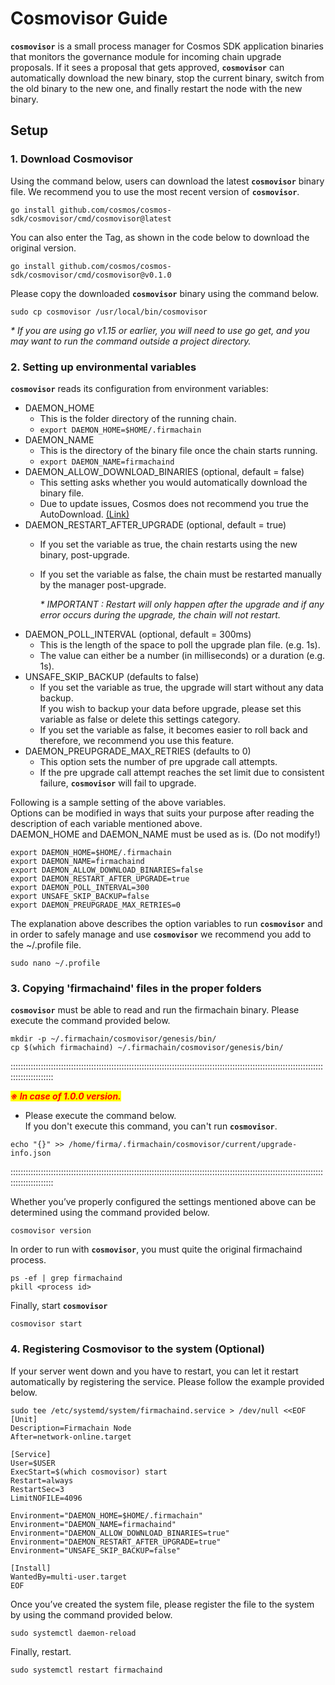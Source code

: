 # Cosmovisor Guide

**`cosmovisor`** is a small process manager for Cosmos SDK application binaries that monitors the governance module for incoming chain upgrade proposals. If it sees a proposal that gets approved, **`cosmovisor`** can automatically download the new binary, stop the current binary, switch from the old binary to the new one, and finally restart the node with the new binary.

## Setup

### **1.** Download Cosmovisor

Using the command below, users can download the latest **`cosmovisor`** binary file. We recommend you to use the most recent version of **`cosmovisor`**.

```
go install github.com/cosmos/cosmos-sdk/cosmovisor/cmd/cosmovisor@latest
```

You can also enter the Tag, as shown in the code below to download the original version.

```
go install github.com/cosmos/cosmos-sdk/cosmovisor/cmd/cosmovisor@v0.1.0
```

Please copy the downloaded **`cosmovisor`** binary using the command below.

```
sudo cp cosmovisor /usr/local/bin/cosmovisor
```

_\* If you are using go v1.15 or earlier, you will need to use go get, and you may want to run the command outside a project directory._

### **2. Setting up environmental variables**

**`cosmovisor`** reads its configuration from environment variables:

* DAEMON\_HOME
  * This is the folder directory of the running chain.
  * `export DAEMON_HOME=$HOME/.firmachain`
* DAEMON\_NAME
  * This is the directory of the binary file once the chain starts running.
  * `export DAEMON_NAME=firmachaind`
* DAEMON\_ALLOW\_DOWNLOAD\_BINARIES (optional, default = false)
  * This setting asks whether you would automatically download the binary file.
  * Due to update issues, Cosmos does not recommend you true the AutoDownload. [(Link)](https://docs.cosmos.network/master/run-node/cosmovisor.html#auto-download)
* DAEMON\_RESTART\_AFTER\_UPGRADE (optional, default = true)
  * If you set the variable as true, the chain restarts using the new binary, post-upgrade.
  *   If you set the variable as false, the chain must be restarted manually by the manager post-upgrade.

      _\* IMPORTANT : Restart will only happen after the upgrade and if any error occurs during the upgrade, the chain will not restart._
* DAEMON\_POLL\_INTERVAL (optional, default = 300ms)
  * This is the length of the space to poll the upgrade plan file. (e.g. 1s).
  * The value can either be a number (in milliseconds) or a duration (e.g. 1s).
* UNSAFE\_SKIP\_BACKUP (defaults to false)
  * If you set the variable as true, the upgrade will start without any data backup.\
    If you wish to backup your data before upgrade, please set this variable as false or delete this settings category.
  * If you set the variable as false, it becomes easier to roll back and therefore, we recommend you use this feature.
* DAEMON\_PREUPGRADE\_MAX\_RETRIES (defaults to 0)
  * This option sets the number of pre upgrade call attempts.
  * If the pre upgrade call attempt reaches the set limit due to consistent failure, **`cosmovisor`** will fail to upgrade.

Following is a sample setting of the above variables.\
Options can be modified in ways that suits your purpose after reading the description of each variable mentioned above.\
DAEMON\_HOME and DAEMON\_NAME must be used as is. (Do not modify!)

```
export DAEMON_HOME=$HOME/.firmachain
export DAEMON_NAME=firmachaind
export DAEMON_ALLOW_DOWNLOAD_BINARIES=false
export DAEMON_RESTART_AFTER_UPGRADE=true
export DAEMON_POLL_INTERVAL=300
export UNSAFE_SKIP_BACKUP=false
export DAEMON_PREUPGRADE_MAX_RETRIES=0
```

The explanation above describes the option variables to run **`cosmovisor`** and in order to safely manage and use **`cosmovisor`** we recommend you add to the \~/.profile file.

```
sudo nano ~/.profile
```

### **3. Copying 'firmachaind' files in the proper folders**

**`cosmovisor`** must be able to read and run the firmachain binary. Please execute the command provided below.

```
mkdir -p ~/.firmachain/cosmovisor/genesis/bin/
cp $(which firmachaind) ~/.firmachain/cosmovisor/genesis/bin/
```



:::::::::::::::::::::::::::::::::::::::::::::::::::::::::::::::::::::::::::::::::::::::::::::::::::::::::::::::::::::::::::::::::::::::::::::

_<mark style="color:red;">**※ In case of 1.0.0 version.**</mark>_

* Please execute the command below.\
  If you don't execute this command, you can't run **`cosmovisor`**.

```
echo "{}" >> /home/firma/.firmachain/cosmovisor/current/upgrade-info.json
```

:::::::::::::::::::::::::::::::::::::::::::::::::::::::::::::::::::::::::::::::::::::::::::::::::::::::::::::::::::::::::::::::::::::::::::::



Whether you’ve properly configured the settings mentioned above can be determined using the command provided below.

```
cosmovisor version
```

In order to run with **`cosmovisor`**, you must quite the original firmachaind process.

```
ps -ef | grep firmachaind
pkill <process id>
```

Finally, start **`cosmovisor`**

```
cosmovisor start
```

### **4.** Registering Cosmovisor to the system (Optional)

If your server went down and you have to restart, you can let it restart automatically by registering the service. Please follow the example provided below.

```
sudo tee /etc/systemd/system/firmachaind.service > /dev/null <<EOF  
[Unit]
Description=Firmachain Node
After=network-online.target

[Service]
User=$USER
ExecStart=$(which cosmovisor) start
Restart=always
RestartSec=3
LimitNOFILE=4096

Environment="DAEMON_HOME=$HOME/.firmachain"
Environment="DAEMON_NAME=firmachaind"
Environment="DAEMON_ALLOW_DOWNLOAD_BINARIES=true"
Environment="DAEMON_RESTART_AFTER_UPGRADE=true"
Environment="UNSAFE_SKIP_BACKUP=false"

[Install]
WantedBy=multi-user.target
EOF
```

Once you’ve created the system file, please register the file to the system by using the command provided below.

```
sudo systemctl daemon-reload
```

Finally, restart.

```
sudo systemctl restart firmachaind
```
